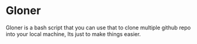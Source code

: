 # Gloner
Gloner is a bash script that you can use that to clone multiple github repo into your local machine, Its just to make things easier.

